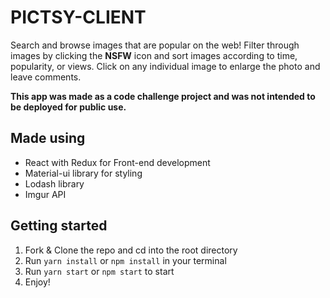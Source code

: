 # PICTSY-CLIENT

Search and browse images that are popular on the web! Filter through images by clicking the **NSFW** icon and sort images according to time, popularity, or views. Click on any individual image to enlarge the photo and leave comments.

**This app was made as a code challenge project and was not intended to be deployed for public use.**

## Made using
 - React with Redux for Front-end development
 - Material-ui library for styling
 - Lodash library
 - Imgur API


## Getting started
1. Fork & Clone the repo and cd into the root directory
2. Run ```yarn install``` or ```npm install``` in your terminal
3. Run ```yarn start``` or ```npm start``` to start
4. Enjoy!

